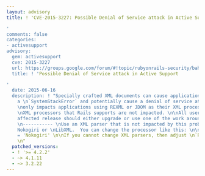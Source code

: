 ```yaml
---
layout: advisory
title: ! 'CVE-2015-3227: Possible Denial of Service attack in Active Support

'
comments: false
categories:
- activesupport
advisory:
  gem: activesupport
  cve: 2015-3227
  url: https://groups.google.com/forum/#!topic/rubyonrails-security/bahr2JLnxvk
  title: ! 'Possible Denial of Service attack in Active Support

'
  date: 2015-06-16
  description: ! "Specially crafted XML documents can cause applications to raise
    a \n`SystemStackError` and potentially cause a denial of service attack.  This
    \nonly impacts applications using REXML or JDOM as their XML processor.  Other
    \nXML processors that Rails supports are not impacted. \n\nAll users running an
    affected release should either upgrade or use one of the work arounds immediately.\n\nWorkarounds
    \n----------- \nUse an XML parser that is not impacted by this problem, such as
    Nokogiri or \nLibXML.  You can change the processor like this: \n\n  ActiveSupport::XmlMini.backend
    = 'Nokogiri' \n\nIf you cannot change XML parsers, then adjust \n`RUBY_THREAD_MACHINE_STACK_SIZE`.
    \n"
  patched_versions:
  - ! '>= 4.2.2'
  - ~> 4.1.11
  - ~> 3.2.22
---
```

